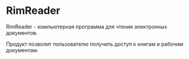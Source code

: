 # RimReader
RimReader -  компьютерная программа для чтения электронных документов.

Продукт позволит пользователю получить доступ к книгам и рабочим документам.
